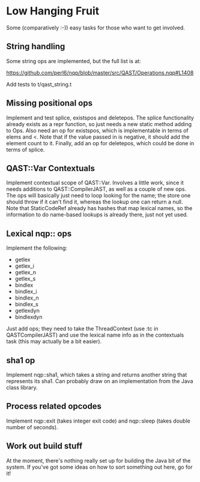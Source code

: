 # Low Hanging Fruit
Some (comparatively :-)) easy tasks for those who want to get involved.

## String handling
Some string ops are implemented, but the full list is at:

  https://github.com/perl6/nqp/blob/master/src/QAST/Operations.nqp#L1408

Add tests to t/qast_string.t

## Missing positional ops
Implement and test splice, existspos and deletepos. The splice functionality
already exists as a repr function, so just needs a new static method adding
to Ops. Also need an op for existspos, which is implementable in terms of
elems and <. Note that if the value passed in is negative, it should add the
element count to it. Finally, add an op for deletepos, which could be done
in terms of splice.

## QAST::Var Contextuals
Implement contextual scope of QAST::Var. Involves a little work, since it
needs additions to QAST::CompilerJAST, as well as a couple of new ops. The
ops will basically just need to loop looking for the name; the store one
should throw if it can't find it, whereas the lookup one can return a null.
Note that StaticCodeRef already has hashes that map lexical names, so the
information to do name-based lookups is already there, just not yet used.

## Lexical nqp:: ops
Implement the following:

* getlex
* getlex_i
* getlex_n
* getlex_s
* bindlex 
* bindlex_i
* bindlex_n
* bindlex_s
* getlexdyn
* bindlexdyn

Just add ops; they need to take the ThreadContext (use :tc in QASTCompilerJAST)
and use the lexical name info as in the contextuals task (this may actually be
a bit easier).

## sha1 op
Implement nqp::sha1, which takes a string and returns another string that
represents its sha1. Can probably draw on an implementation from the Java
class library.

## Process related opcodes
Implement nqp::exit (takes integer exit code) and nqp::sleep (takes double
number of seconds).

## Work out build stuff
At the moment, there's nothing really set up for building the Java bit of
the system. If you've got some ideas on how to sort something out here, go
for it!
